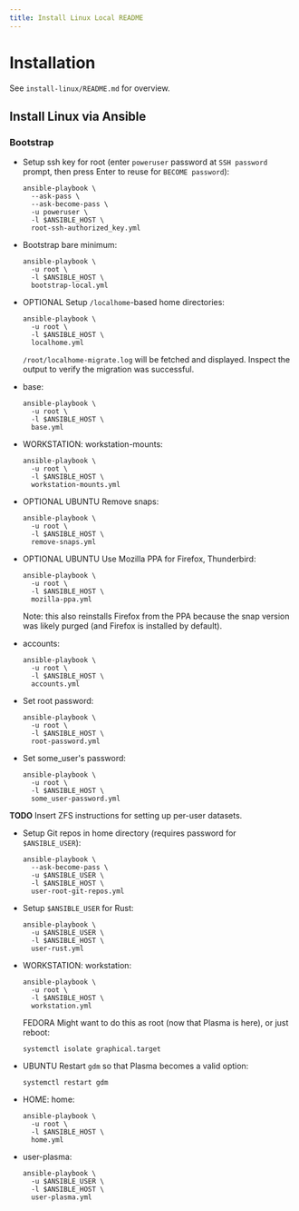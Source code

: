 ```yaml
---
title: Install Linux Local README
---
```


# Installation

See `install-linux/README.md` for overview.

## Install Linux via Ansible

### Bootstrap

- Setup ssh key for root (enter `poweruser` password at `SSH password` prompt,
  then press Enter to reuse for `BECOME password`):

      ansible-playbook \
        --ask-pass \
        --ask-become-pass \
        -u poweruser \
        -l $ANSIBLE_HOST \
        root-ssh-authorized_key.yml

- Bootstrap bare minimum:

      ansible-playbook \
        -u root \
        -l $ANSIBLE_HOST \
        bootstrap-local.yml

- OPTIONAL Setup `/localhome`-based home directories:

      ansible-playbook \
        -u root \
        -l $ANSIBLE_HOST \
        localhome.yml

  `/root/localhome-migrate.log` will be fetched and displayed.  Inspect the
  output to verify the migration was successful.

- base:

      ansible-playbook \
        -u root \
        -l $ANSIBLE_HOST \
        base.yml

- WORKSTATION: workstation-mounts:

      ansible-playbook \
        -u root \
        -l $ANSIBLE_HOST \
        workstation-mounts.yml

- OPTIONAL UBUNTU Remove snaps:

      ansible-playbook \
        -u root \
        -l $ANSIBLE_HOST \
        remove-snaps.yml

- OPTIONAL UBUNTU Use Mozilla PPA for Firefox, Thunderbird:

      ansible-playbook \
        -u root \
        -l $ANSIBLE_HOST \
        mozilla-ppa.yml

  Note: this also reinstalls Firefox from the PPA because the snap version was
  likely purged (and Firefox is installed by default).

- accounts:

      ansible-playbook \
        -u root \
        -l $ANSIBLE_HOST \
        accounts.yml

- Set root password:

      ansible-playbook \
        -u root \
        -l $ANSIBLE_HOST \
        root-password.yml

- Set some_user's password:

      ansible-playbook \
        -u root \
        -l $ANSIBLE_HOST \
        some_user-password.yml

**TODO** Insert ZFS instructions for setting up per-user datasets.

- Setup Git repos in home directory (requires password for `$ANSIBLE_USER`):

      ansible-playbook \
        --ask-become-pass \
        -u $ANSIBLE_USER \
        -l $ANSIBLE_HOST \
        user-root-git-repos.yml

- Setup `$ANSIBLE_USER` for Rust:

      ansible-playbook \
        -u $ANSIBLE_USER \
        -l $ANSIBLE_HOST \
        user-rust.yml

- WORKSTATION: workstation:

      ansible-playbook \
        -u root \
        -l $ANSIBLE_HOST \
        workstation.yml

  FEDORA Might want to do this as root (now that Plasma is here), or
  just reboot:

      systemctl isolate graphical.target

- UBUNTU Restart `gdm` so that Plasma becomes a valid option:

      systemctl restart gdm

- HOME: home:

      ansible-playbook \
        -u root \
        -l $ANSIBLE_HOST \
        home.yml

- user-plasma:

      ansible-playbook \
        -u $ANSIBLE_USER \
        -l $ANSIBLE_HOST \
        user-plasma.yml
